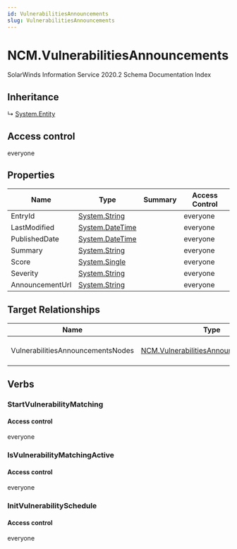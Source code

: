 ```yaml
---
id: VulnerabilitiesAnnouncements
slug: VulnerabilitiesAnnouncements
---
```


# NCM.VulnerabilitiesAnnouncements

SolarWinds Information Service 2020.2 Schema Documentation Index

## Inheritance

↳ [System.Entity](./../System/Entity)

## Access control

everyone

## Properties

| Name | Type | Summary | Access Control |
| ------ | ------ | ------ | ------ |
| EntryId | [System.String](https://docs.microsoft.com/en-us/dotnet/api/system.string) |  | everyone |
| LastModified | [System.DateTime](https://docs.microsoft.com/en-us/dotnet/api/system.datetime) |  | everyone |
| PublishedDate | [System.DateTime](https://docs.microsoft.com/en-us/dotnet/api/system.datetime) |  | everyone |
| Summary | [System.String](https://docs.microsoft.com/en-us/dotnet/api/system.string) |  | everyone |
| Score | [System.Single](https://docs.microsoft.com/en-us/dotnet/api/system.single) |  | everyone |
| Severity | [System.String](https://docs.microsoft.com/en-us/dotnet/api/system.string) |  | everyone |
| AnnouncementUrl | [System.String](https://docs.microsoft.com/en-us/dotnet/api/system.string) |  | everyone |

## Target Relationships

| Name | Type | Notes |
| ------ | ------ | ------ |
| VulnerabilitiesAnnouncementsNodes | [NCM.VulnerabilitiesAnnouncementsNodes](./../NCM/VulnerabilitiesAnnouncementsNodes) | Defined by relationship NCM.VulnerabilitiesAnnouncementsNodesRefVulnerabilitiesAnnouncements (System.Reference) |

## Verbs

### StartVulnerabilityMatching

#### Access control

everyone

### IsVulnerabilityMatchingActive

#### Access control

everyone

### InitVulnerabilitySchedule

#### Access control

everyone

